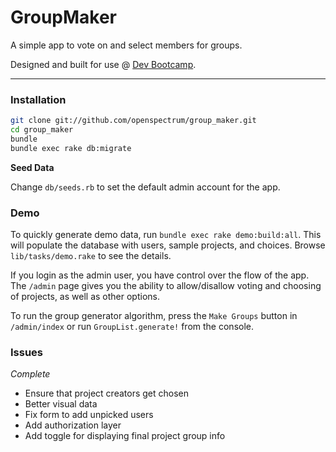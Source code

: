 # GroupMaker

A simple app to vote on and select members for groups.

Designed and built for use @ [Dev Bootcamp](http://devbootcamp.com/).

---

### Installation

```bash
git clone git://github.com/openspectrum/group_maker.git
cd group_maker
bundle
bundle exec rake db:migrate
```

**Seed Data**

Change `db/seeds.rb` to set the default admin account for the app.

### Demo

To quickly generate demo data, run `bundle exec rake demo:build:all`.  This will populate the database with users, sample projects, and choices.  Browse `lib/tasks/demo.rake` to see the details.

If you login as the admin user, you have control over the flow of the app.  The `/admin` page gives you the ability to allow/disallow voting and choosing of projects, as well as other options.

To run the group generator algorithm, press the `Make Groups` button in `/admin/index` or run `GroupList.generate!` from the console.

### Issues

*Complete*

- Ensure that project creators get chosen
- Better visual data
- Fix form to add unpicked users
- Add authorization layer
- Add toggle for displaying final project group info